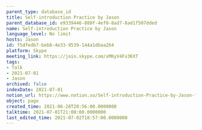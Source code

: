 ```yaml
---
parent_type: database_id
title: Self-introduction Practice by Jason
parent_database_id: e9339446-880f-4ef0-8ad7-8ad1f507dded
name: Self-introduction Practice by Jason
language_level: No limit
hosts: Jason
id: f5dfedb7-beb8-4e33-9539-144a1dbaa264
platform: Skype
meeting_link: https://join.skype.com/xMKyV4Fx3KXT
tags:
- Talk
- 2021-07-01
- Jason
archived: false
indexDate: 2021-07-01
notion_url: https://www.notion.so/Self-introduction-Practice-by-Jason-f5dfedb7beb84e339539144a1dbaa264
object: page
created_time: 2021-06-28T20:56:00.0000000
talktime: 2021-07-01T21:00:00.0000000
last_edited_time: 2021-07-02T18:57:00.0000000
---
```







